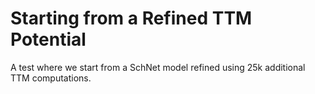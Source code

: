 # Starting from a Refined TTM Potential

A test where we start from a SchNet model refined using 25k additional TTM computations.

